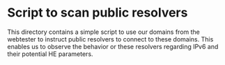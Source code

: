# Script to scan public resolvers

This directory contains a simple script to use our domains from the webtester to instruct public resolvers to connect to these domains. This enables us to observe the behavior or these resolvers regarding IPv6 and their potential HE parameters.
